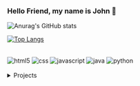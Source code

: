 ### Hello Friend, my name is John 👋

![Anurag's GitHub stats](https://github-readme-stats.vercel.app/api?username=john-fry&show_icons=true&count_private=true&include_all_commits=true&hide=issues&theme=maroongold)

[![Top Langs](https://github-readme-stats.vercel.app/api/top-langs/?username=john-fry&locale=en&langs_count=10&theme=maroongold&layout=compact)](https://github.com/anuraghazra/github-readme-stats)

<div style = "display: inline_block"><br/>
    <img align="center" alt ="html5" src ="https://img.shields.io/badge/HTML5-E34F26?style=for-the-badge&logo=html5&logoColor=white" />
    <img align="center" alt ="css" src ="https://img.shields.io/badge/CSS3-1572B6?style=for-the-badge&logo=css3&logoColor=white" />
    <img align="center" alt ="javascript" src ="https://img.shields.io/badge/JavaScript-F7DF1E?style=for-the-badge&logo=javascript&logoColor=black" />
    <img align="center" alt ="java" src ="https://img.shields.io/badge/Java-ED8B00?style=for-the-badge&logo=java&logoColor=white" />
    <img align="center" alt="python" src="https://img.shields.io/badge/Python-14354C?style=for-the-badge&logo=python&logoColor=white" />
</div><br/>

<details>
  <summary>Projects</summary>
    
[![ReadMe Card](https://github-readme-stats.vercel.app/api/pin/?username=John-Fry&repo=Atelie-Doce-Masara&theme=maroongold)](https://github.com/John-Fry/Atelie-Doce-Masara)
[![ReadMe Card](https://github-readme-stats.vercel.app/api/pin/?username=Os-Devs&repo=DogWalkers&theme=maroongold)](https://github.com/Os-Devs/DogWalkers)
</details>
